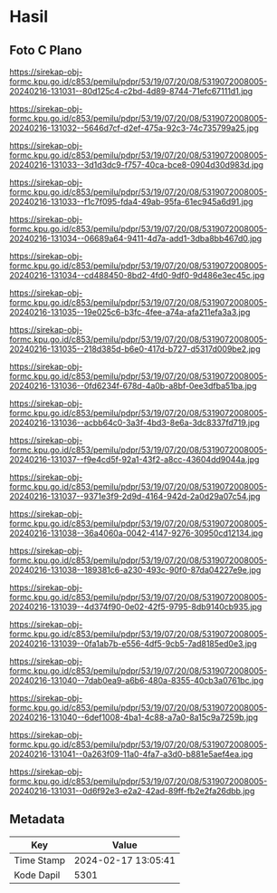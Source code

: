 # Hasil

## Foto C Plano

https://sirekap-obj-formc.kpu.go.id/c853/pemilu/pdpr/53/19/07/20/08/5319072008005-20240216-131031--80d125c4-c2bd-4d89-8744-71efc67111d1.jpg

https://sirekap-obj-formc.kpu.go.id/c853/pemilu/pdpr/53/19/07/20/08/5319072008005-20240216-131032--5646d7cf-d2ef-475a-92c3-74c735799a25.jpg

https://sirekap-obj-formc.kpu.go.id/c853/pemilu/pdpr/53/19/07/20/08/5319072008005-20240216-131033--3d1d3dc9-f757-40ca-bce8-0904d30d983d.jpg

https://sirekap-obj-formc.kpu.go.id/c853/pemilu/pdpr/53/19/07/20/08/5319072008005-20240216-131033--f1c7f095-fda4-49ab-95fa-61ec945a6d91.jpg

https://sirekap-obj-formc.kpu.go.id/c853/pemilu/pdpr/53/19/07/20/08/5319072008005-20240216-131034--06689a64-9411-4d7a-add1-3dba8bb467d0.jpg

https://sirekap-obj-formc.kpu.go.id/c853/pemilu/pdpr/53/19/07/20/08/5319072008005-20240216-131034--cd488450-8bd2-4fd0-9df0-9d486e3ec45c.jpg

https://sirekap-obj-formc.kpu.go.id/c853/pemilu/pdpr/53/19/07/20/08/5319072008005-20240216-131035--19e025c6-b3fc-4fee-a74a-afa211efa3a3.jpg

https://sirekap-obj-formc.kpu.go.id/c853/pemilu/pdpr/53/19/07/20/08/5319072008005-20240216-131035--218d385d-b6e0-417d-b727-d5317d009be2.jpg

https://sirekap-obj-formc.kpu.go.id/c853/pemilu/pdpr/53/19/07/20/08/5319072008005-20240216-131036--0fd6234f-678d-4a0b-a8bf-0ee3dfba51ba.jpg

https://sirekap-obj-formc.kpu.go.id/c853/pemilu/pdpr/53/19/07/20/08/5319072008005-20240216-131036--acbb64c0-3a3f-4bd3-8e6a-3dc8337fd719.jpg

https://sirekap-obj-formc.kpu.go.id/c853/pemilu/pdpr/53/19/07/20/08/5319072008005-20240216-131037--f9e4cd5f-92a1-43f2-a8cc-43604dd9044a.jpg

https://sirekap-obj-formc.kpu.go.id/c853/pemilu/pdpr/53/19/07/20/08/5319072008005-20240216-131037--9371e3f9-2d9d-4164-942d-2a0d29a07c54.jpg

https://sirekap-obj-formc.kpu.go.id/c853/pemilu/pdpr/53/19/07/20/08/5319072008005-20240216-131038--36a4060a-0042-4147-9276-30950cd12134.jpg

https://sirekap-obj-formc.kpu.go.id/c853/pemilu/pdpr/53/19/07/20/08/5319072008005-20240216-131038--189381c6-a230-493c-90f0-87da04227e9e.jpg

https://sirekap-obj-formc.kpu.go.id/c853/pemilu/pdpr/53/19/07/20/08/5319072008005-20240216-131039--4d374f90-0e02-42f5-9795-8db9140cb935.jpg

https://sirekap-obj-formc.kpu.go.id/c853/pemilu/pdpr/53/19/07/20/08/5319072008005-20240216-131039--0fa1ab7b-e556-4df5-9cb5-7ad8185ed0e3.jpg

https://sirekap-obj-formc.kpu.go.id/c853/pemilu/pdpr/53/19/07/20/08/5319072008005-20240216-131040--7dab0ea9-a6b6-480a-8355-40cb3a0761bc.jpg

https://sirekap-obj-formc.kpu.go.id/c853/pemilu/pdpr/53/19/07/20/08/5319072008005-20240216-131040--6def1008-4ba1-4c88-a7a0-8a15c9a7259b.jpg

https://sirekap-obj-formc.kpu.go.id/c853/pemilu/pdpr/53/19/07/20/08/5319072008005-20240216-131041--0a263f09-11a0-4fa7-a3d0-b881e5aef4ea.jpg

https://sirekap-obj-formc.kpu.go.id/c853/pemilu/pdpr/53/19/07/20/08/5319072008005-20240216-131031--0d6f92e3-e2a2-42ad-89ff-fb2e2fa26dbb.jpg


## Metadata

| Key        | Value               |
| ---------- | ------------------- |
| Time Stamp | 2024-02-17 13:05:41 |
| Kode Dapil | 5301                |



